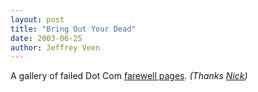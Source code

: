 ```yaml
--- 
layout: post
title: "Bring Out Your Dead"
date: 2003-06-25
author: Jeffrey Veen
---
```

A gallery of failed Dot Com <a href="http://cosmo.pasadena.ca.us/stan/dot-com/">farewell pages</a>. <cite>(Thanks <a href="http://www.nickfinck.com/journal.html">Nick</a>)</cite> 
&#8203;